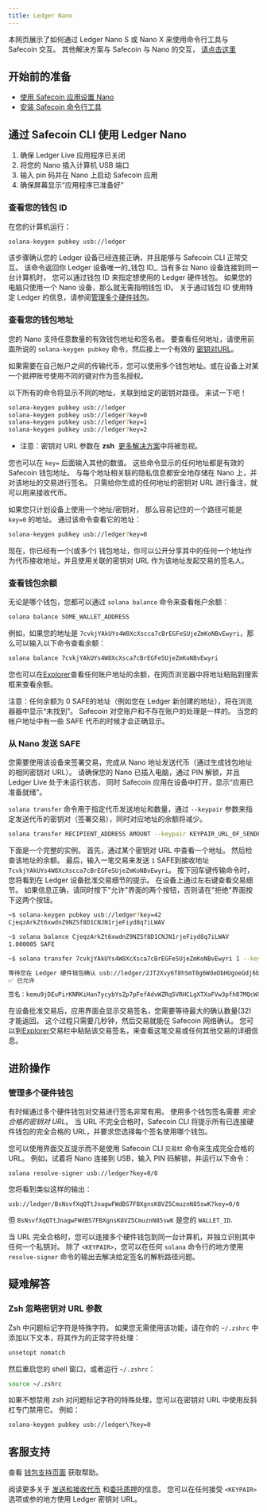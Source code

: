 ```yaml
---
title: Ledger Nano
---
```


本网页展示了如何通过 Ledger Nano S 或 Nano X 来使用命令行工具与 Safecoin 交互。  其他解决方案与 Safecoin 与 Nano 的交互， [请点击这里](../ledger-live.md#interact-with-the-solana-network)

## 开始前的准备

- [使用 Safecoin 应用设置 Nano](../ledger-live.md)
- [安装 Safecoin 命令行工具](../../cli/install-solana-cli-tools.md)

## 通过 Safecoin CLI 使用 Ledger Nano

1. 确保 Ledger Live 应用程序已关闭
2. 将您的 Nano 插入计算机 USB 端口
3. 输入 pin 码并在 Nano 上启动 Safecoin 应用
4. 确保屏幕显示“应用程序已准备好”

### 查看您的钱包 ID

在您的计算机运行：

```bash
solana-keygen pubkey usb://ledger
```

该步骤确认您的 Ledger 设备已经连接正确，并且能够与 Safecoin CLI 正常交互。 该命令返回你 Ledger 设备唯一的_钱包 ID_. 当有多台 Nano 设备连接到同一台计算机时， 您可以通过钱包 ID 来指定想使用的 Ledger 硬件钱包。 如果您的电脑只使用一个 Nano 设备，那么就无需指明钱包 ID。 关于通过钱包 ID 使用特定 Ledger 的信息，请参阅[管理多个硬件钱包](#manage-multiple-hardware-wallets)。

### 查看您的钱包地址

您的 Nano 支持任意数量的有效钱包地址和签名者。 要查看任何地址，请使用前面所说的 `solana-keygen pubkey` 命令，然后接上一个有效的 [密钥对URL](../hardware-wallets.md#specify-a-keypair-url)。

如果需要在自己帐户之间的传输代币，您可以使用多个钱包地址。或在设备上对某一个抵押账号使用不同的键对作为签名授权。

以下所有的命令将显示不同的地址，关联到给定的密钥对路径。 来试一下吧！

```bash
solana-keygen pubkey usb://ledger
solana-keygen pubkey usb://ledger?key=0
solana-keygen pubkey usb://ledger?key=1
solana-keygen pubkey usb://ledger?key=2
```

* 注意：密钥对 URL 参数在 **zsh** &nbsp;[更多解决方案](#troubleshooting)中将被忽视。

您也可以在 `key=` 后面输入其他的数值。 这些命令显示的任何地址都是有效的 Safecoin 钱包地址。 与每个地址相关联的隐私信息都安全地存储在 Nano 上，并对该地址的交易进行签名。 只需给你生成的任何地址的密钥对 URL 进行备注，就可以用来接收代币。

如果您只计划设备上使用一个地址/密钥对， 那么容易记住的一个路径可能是 `key=0` 的地址。 通过该命令查看它的地址：

```bash
solana-keygen pubkey usb://ledger?key=0
```

现在，你已经有一个(或多个) 钱包地址，你可以公开分享其中的任何一个地址作为代币接收地址，并且使用关联的密钥对 URL 作为该地址发起交易的签名人。

### 查看钱包余额

无论是哪个钱包，您都可以通过 `solana balance` 命令来查看帐户余额：

```bash
solana balance SOME_WALLET_ADDRESS
```

例如，如果您的地址是 `7cvkjYAkUYs4W8XcXscca7cBrEGFeSUjeZmKoNBvEwyri`，那么可以输入以下命令查看余额：

```bash
solana balance 7cvkjYAkUYs4W8XcXsca7cBrEGFeSUjeZmKoNBvEwyri
```

您也可以在[Explorer](https://explorer.solana.com/accounts)查看任何账户地址的余额，在网页浏览器中将地址粘贴到搜索框来查看余额。

注意：任何余额为 0 SAFE的地址（例如您在 Ledger 新创建的地址），将在浏览器器中显示“未找到”。 Safecoin 对空账户和不存在账户的处理是一样的。 当您的帐户地址中有一些 SAFE 代币的时候才会正确显示。

### 从 Nano 发送 SAFE

您需要使用该设备来签署交易，完成从 Nano 地址发送代币（通过生成钱包地址的相同密钥对 URL）。 请确保您的 Nano 已插入电脑，通过 PIN 解锁，并且 Ledger Live 处于未运行状态， 同时 Safecoin 应用在设备中打开，显示“应用已准备就绪”。

`solana transfer` 命令用于指定代币发送地址和数量，通过 `--keypair` 参数来指定发送代币的密钥对（签署交易），同时对应地址的余额将减少。

```bash
solana transfer RECIPIENT_ADDRESS AMOUNT --keypair KEYPAIR_URL_OF_SENDER
```

下面是一个完整的实例。 首先，通过某个密钥对 URL 中查看一个地址。 然后检查该地址的余额。 最后，输入一笔交易来发送 `1` SAFE到接收地址 `7cvkjYAkUYs4W8XcXscca7cBrEGFeSUjeZmKoNBvEwyri`。 按下回车键传输命令时，您将看到在 Ledger 设备批准交易细节的提示。 在设备上通过左右键查看交易细节。 如果信息正确，请同时按下"允许"界面的两个按钮，否则请在"拒绝"界面按下这两个按钮。

```bash
~$ solana-keygen pubkey usb://ledger?key=42
CjeqzArkZt6xwdnZ9NZSf8D1CNJN1rjeFiyd8q7iLWAV

~$ solana balance CjeqzArkZt6xwdnZ9NZSf8D1CNJN1rjeFiyd8q7iLWAV
1.000005 SAFE

~$ solana transfer 7cvkjYAkUYs4W8XcXsca7cBrEGFeSUjeZmKoNBvEwyri 1 --keypair usb://ledger?key=42

等待您在 Ledger 硬件钱包确认 usb://ledger/2JT2Xvy6T8hSmT8g6WdeDbHUgoeGdj6bE2VueCZUJmyN
✅ 已允许

签名：kemu9jDEuPirKNRKiHan7ycybYsZp7pFefAdvWZRq5VRHCLgXTXaFVw3pfh87MQcWX4kQY4TjSBmESrwMApom1V
```

在设备批准交易后，应用界面会显示交易签名，您需要等待最大的确认数量(32) 才能返回。 这个过程只需要几秒钟，然后交易就能在 Safecoin 网络确认。 您可以到[Explorer](https://explorer.solana.com/transactions)交易栏中粘贴该交易签名，来查看这笔交易或任何其他交易的详细信息。

## 进阶操作

### 管理多个硬件钱包

有时候通过多个硬件钱包对交易进行签名非常有用。 使用多个钱包签名需要 _完全合格的密钥对 URL_。 当 URL 不完全合格时，Safecoin CLI 将提示所有已连接硬件钱包的完全合格的 URL，并要求您选择每个签名使用哪个钱包。

您可以使用界面交互提示而不是使用 Safecoin CLI `交易栏` 命令来生成完全合格的 URL。 例如，试着将 Nano 连接到 USB，输入 PIN 码解锁，并运行以下命令：

```text
solana resolve-signer usb://ledger?key=0/0
```

您将看到类似这样的输出：

```text
usb://ledger/BsNsvfXqQTtJnagwFWdBS7FBXgnsK8VZ5CmuznN85swK?key=0/0
```

但 `BsNsvfXqQTtJnagwFWdBS7FBXgnsK8VZ5CmuznN85swK` 是您的 `WALLET_ID`.

当 URL 完全合格时，您可以连接多个硬件钱包到同一台计算机，并独立识别其中任何一个私钥对。 除了 `<KEYPAIR>`，您可以在任何 `solana` 命令行的地方使用 `resolve-signer` 命令的输出去解决给定签名的解析路径问题。

## 疑难解答

### Zsh 忽略密钥对 URL 参数

Zsh 中问题标记字符是特殊字符。 如果您无需使用该功能，请在你的 `~/.zshrc` 中添加以下文本，将其作为的正常字符处理：

```bash
unsetopt nomatch
```

然后重启您的 shell 窗口，或者运行 `~/.zshrc`：

```bash
source ~/.zshrc
```

如果不想禁用 zsh 对问题标记字符的特殊处理，您可以在密钥对 URL 中使用反斜杠专门禁用它。 例如：

```bash
solana-keygen pubkey usb://ledger\?key=0
```

## 客服支持

查看 [钱包支持页面](../support.md) 获取帮助。

阅读更多关于 [发送和接收代币](../../cli/transfer-tokens.md) 和[委托质押](../../cli/delegate-stake.md)的信息。 您可以在任何接受 `<KEYPAIR>` 选项或参的地方使用 Ledger 密钥对 URL。
